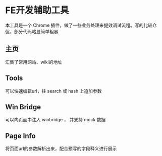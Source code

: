 # FE开发辅助工具

本工具是一个 Chrome 插件，做了一些业务处理来提效调试流程。写的比较仓促，部分代码略显简单粗暴

## 主页
汇集了常用网站、wiki的地址

## Tools

可以快速编辑url，往 search 或 hash 上追加参数

## Win Bridge
可以向页面中注入 winbridge ， 并支持 mock 数据

## Page Info
将页面url的参数解析出来，配合预写的字段释义进行展示
